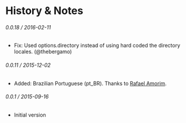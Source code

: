 
# History & Notes

###### 0.0.18 / 2016-02-11
* Fix: Used options.directory instead of using hard coded the directory locales. (@thebergamo)

###### 0.0.11 / 2015-12-02
* Added: Brazilian Portuguese (pt_BR). Thanks to [Rafael Amorim](https://github.com/rafaelamorim).

###### 0.0.1 / 2015-09-16
* Initial version

